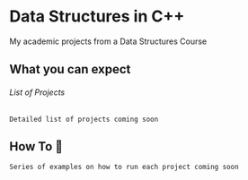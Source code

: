 # Data Structures in C++ 

My academic projects from a Data Structures Course 

## What you can expect 

###### List of Projects 

```
Detailed list of projects coming soon

```

## How To 🤖

```
Series of examples on how to run each project coming soon

```
